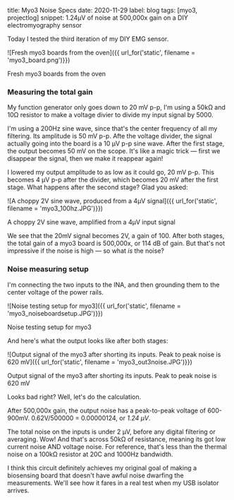 title: Myo3 Noise Specs
date: 2020-11-29
label: blog
tags: [myo3, projectlog]
snippet: 1.24µV of noise at 500,000x gain on a DIY electromyography sensor

Today I tested the third iteration of my DIY EMG sensor. 

![Fresh myo3 boards from the oven]({{ url_for('static', filename = 'myo3_board.png')}})
<p class="caption">Fresh myo3 boards from the oven</p>

### Measuring the total gain
My function generator only goes down to 20 mV p-p, I'm using a 50kΩ and 10Ω resistor to make a voltage divier to divide my input signal by 5000.

I'm using a 200Hz sine wave, since that's the center frequency of all my filtering. Its amplitude is 50 mV p-p. Afte the voltage divider, the signal actually going into the board is a 10 µV p-p sine wave. After the first stage, the output becomes 50 mV on the scope. It's like a magic trick — first we disappear the signal, then we make it reappear again!

I lowered my output amplitude to as low as it could go, 20 mV p-p. This becomes 4 µV p-p after the divider, which becomes 20 mV after the first stage. What happens after the second stage? Glad you asked:

![A choppy 2V sine wave, produced from a 4µV signal]({{ url_for('static', filename = 'myo3_100hz.JPG')}})
<p class="caption">A choppy 2V sine wave, amplified from a 4µV input signal</p>

We see that the 20mV signal becomes 2V, a gain of 100. After both stages, the total gain of a myo3 board is 500,000x, or 114 dB of gain. But that's not impressive if the noise is high — so what _is_ the noise?

### Noise measuring setup
I'm connecting the two inputs to the INA, and then grounding them to the center voltage of the power rails. 

![Noise testing setup for myo3]({{ url_for('static', filename = 'myo3_noiseboardsetup.JPG')}})
<p class="caption">Noise testing setup for myo3</p>

And here's what the output looks like after both stages:

![Output signal of the myo3 after shorting its inputs. Peak to peak noise is 620 mV]({{ url_for('static', filename = 'myo3_out3noise.JPG')}})
<p class="caption">Output signal of the myo3 after shorting its inputs. Peak to peak noise is 620 mV</p>

Looks bad right? Well, let's do the calculation. 

After 500,000x gain, the output noise has a peak-to-peak voltage of 600-900mV. 0.62V/500000 = 0.00000124, or *1.24 µV*. 

The total noise on the inputs is under 2 µV, before any digital filtering or averaging. Wow! And that's across 50kΩ of resistance, meaning its got low current noise AND voltage noise. For reference, that's less than the thermal noise on a 100kΩ resistor at 20C and 1000Hz bandwidth. 

I think this circuit definitely achieves my original goal of making a biosensing board that doesn't have awful noise dwarfing the measurements. We'll see how it fares in a real test when my USB isolator arrives.
